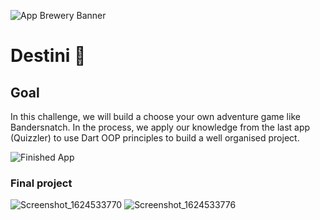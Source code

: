 ![App Brewery Banner](https://user-images.githubusercontent.com/81528687/123254964-ed26d100-d50c-11eb-98b2-c3edcc40e0c3.png)


# Destini 🤔

## Goal

In this challenge, we will build a choose your own adventure game like Bandersnatch. In the process, we apply our knowledge from the last app (Quizzler) to use Dart OOP principles to build a well organised project.

![Finished App](https://user-images.githubusercontent.com/81528687/123255221-370fb700-d50d-11eb-804c-79491df957f1.gif)


### Final project

![Screenshot_1624533770](https://user-images.githubusercontent.com/81528687/123255984-109e4b80-d50e-11eb-86dc-983e1f0bd478.png) ![Screenshot_1624533776](https://user-images.githubusercontent.com/81528687/123255397-6a524600-d50d-11eb-93e8-14839be8a773.png)


